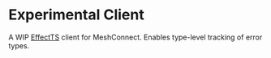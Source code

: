 # Experimental Client

A WIP [EffectTS](https://effect.website/) client for MeshConnect. Enables
type-level tracking of error types.
